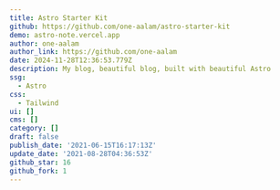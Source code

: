 ```yaml
---
title: Astro Starter Kit
github: https://github.com/one-aalam/astro-starter-kit
demo: astro-note.vercel.app
author: one-aalam
author_link: https://github.com/one-aalam
date: 2024-11-28T12:36:53.779Z
description: My blog, beautiful blog, built with beautiful Astro
ssg:
  - Astro
css:
  - Tailwind
ui: []
cms: []
category: []
draft: false
publish_date: '2021-06-15T16:17:13Z'
update_date: '2021-08-28T04:36:53Z'
github_star: 16
github_fork: 1
---
```

